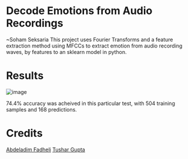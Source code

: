# Decode Emotions from Audio Recordings
~Soham Seksaria
This project uses Fourier Transforms and a feature extraction method using MFCCs to extract emotion from audio recording waves, by features to an sklearn model in python. 

# Results 
![image](https://user-images.githubusercontent.com/73580740/209468794-7dc51a5b-d2d3-43c0-a323-73b3df6d3991.png)

74.4% accuracy was acheived in this particular test, with 504 training samples and 168 predictions.

# Credits
[Abdeladim Fadheli](https://www.thepythoncode.com/article/building-a-speech-emotion-recognizer-using-sklearn)
[Tushar Gupta](https://medium.com/@tushar.gupta_47854/speech-emotion-detection-74337966cf2)
